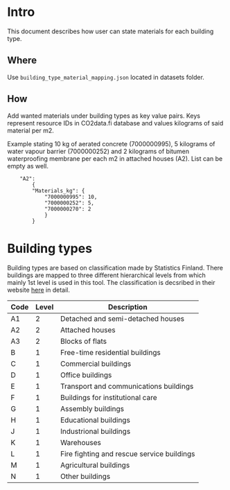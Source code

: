 # Intro

This document describes how user can state materials for each building type. 

## Where

Use `building_type_material_mapping.json` located in datasets folder. 

## How

Add wanted materials under building types as key value pairs. 
Keys represent resource IDs in CO2data.fi database and values
kilograms of said material per m2. 

Example stating 10 kg of aerated concrete (7000000995), 5 kilograms of water vapour barrier (7000000252)
and 2 kilograms of bitumen waterproofing membrane per each m2 in attached houses (A2). List can be empty as well.

```
    "A2": 
        {
        "Materials_kg": {
            "7000000995": 10,
            "7000000252": 5,
            "7000000270": 2
            }
        }
```

# Building types

Building types are based on classification made by Statistics Finland. There buildings are mapped to 
three different hierarchical levels from which mainly 1st level is used in this tool. The classification 
is decsribed in their website [here](https://www.stat.fi/en/luokitukset/rakennus/rakennus_1_19940101/?code=02&name=Attached%20houses) in detail.

| Code | Level | Description |
| ----------- | ----------- | ----------- |
| A1 | 2 | Detached and semi-detached houses |
| A2 | 2 | Attached houses |
| A3 | 2 | Blocks of flats |
| B | 1 | Free-time residential buildings |
| C | 1 | Commercial buildings |
| D | 1 | Office buildings |
| E | 1 | Transport and communications buildings |
| F | 1 | Buildings for institutional care |
| G | 1 | Assembly buildings |
| H | 1 | Educational buildings |
| J | 1 | Industrional buildings |
| K | 1 | Warehouses |
| L | 1 | Fire fighting and rescue service buildings |
| M | 1 | Agricultural buildings |
| N | 1 | Other buildings |
